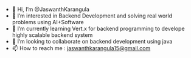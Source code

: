 - 👋 Hi, I’m @JaswanthKarangula
- 👀 I’m interested in Backend Development and solving real world problems using AI+Software 
- 🌱 I’m currently learning Vert.x for backend programming to develope highly scalable backend system
- 💞️ I’m looking to collaborate on backend development using java
- 📫 How to reach me : jaswanthkarangula15@gmail.com

<!---
JaswanthKarangula/JaswanthKarangula is a ✨ special ✨ repository because its `README.md` (this file) appears on your GitHub profile.
You can click the Preview link to take a look at your changes.
--->
